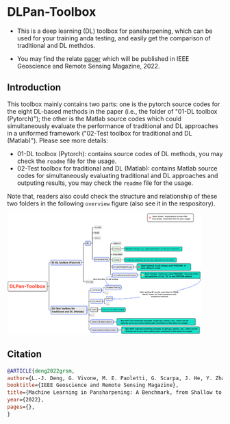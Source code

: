 # DLPan-Toolbox

* This is a deep learning (DL) toolbox for pansharpening, which can be used for your training anda testing, and easily get the comparison of traditional and DL methdos.

* You may find the relate [paper](https://liangjiandeng.github.io/) which will be published in IEEE Geoscience and Remote Sensing Magazine, 2022.




## Introduction
This toolbox mainly contains two parts: one is the pytorch source codes for the eight DL-based methods in the paper (i.e., the folder of "01-DL toolbox (Pytorch)"); the other is the Matlab source codes which could simultaneously evaluate the performance of traditional and DL approaches in a uniformed framework ("02-Test toolbox for traditional and DL (Matlab)"). Please see more details:

- 01-DL toolbox (Pytorch): contains source codes of DL methods, you may check the ``readme`` file for the usage.
- 02-Test toolbox for traditional and DL (Matlab): contains Matlab source codes for simultaneously evaluating traditional and DL approaches and outputing results, you may check the ``readme`` file for the usage.

Note that, readers also could check the structure and relationship of these two folders in the following ``overview`` figure (also see it in the respository).


<img src="overview.png" width = "90%" />



## Citation
```bibtex
@ARTICLE{deng2022grsm,
author={L.-J. Deng, G. Vivone, M. E. Paoletti, G. Scarpa, J. He, Y. Zhang, J. Chanussot, and A. Plaza},
booktitle={IEEE Geoscience and Remote Sensing Magazine},
title={Machine Learning in Pansharpening: A Benchmark, from Shallow to Deep Networks},
year={2022},
pages={},
}
```
